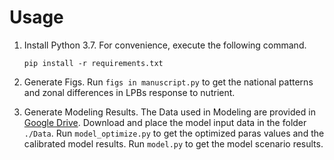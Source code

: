 # Usage
1. Install Python 3.7. For convenience, 
execute the following command.

   `pip install -r requirements.txt`

2. Generate Figs. 
Run `figs in manuscript.py` to get the national patterns and zonal differences 
in LPBs response to nutrient.

3. Generate Modeling Results. 
The Data used in Modeling are provided in [Google Drive](https://drive.google.com/drive/folders/1zNG8akvqXo5uwaStmMz1kIhmmkDEpfAE?usp=sharing). 
Download and place the model input data in the folder `./Data`.
Run `model_optimize.py` to get the optimized paras values and the calibrated model results. 
Run `model.py` to get the model scenario results.
